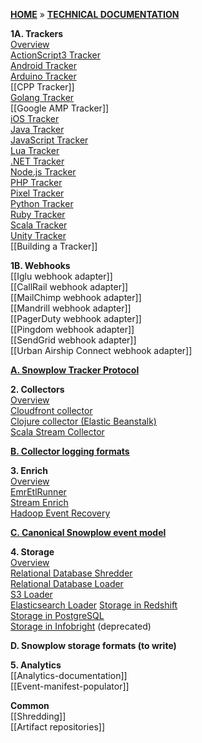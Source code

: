 [**HOME**](Home) » [**TECHNICAL DOCUMENTATION**](Snowplow-technical-documentation)

**1A. Trackers**  
[Overview](trackers)  
[ActionScript3 Tracker](ActionScript3-Tracker)  
[Android Tracker](Android-Tracker)  
[Arduino Tracker](Arduino-Tracker)  
[[CPP Tracker]]  
[Golang Tracker](Golang-tracker)  
[[Google AMP Tracker]]  
[iOS Tracker](iOS-Tracker)  
[Java Tracker](Java-Tracker)   
[JavaScript Tracker](javascript-tracker)  
[Lua Tracker](Lua-Tracker)  
[.NET Tracker](.NET-Tracker)  
[Node.js Tracker](Node.js-Tracker)  
[PHP Tracker](PHP-Tracker)  
[Pixel Tracker](pixel-tracker)  
[Python Tracker](Python-Tracker)  
[Ruby Tracker](Ruby-Tracker)  
[Scala Tracker](Scala-Tracker)  
[Unity Tracker](Unity-Tracker)  
[[Building a Tracker]]

**1B. Webhooks**  
[[Iglu webhook adapter]]  
[[CallRail webhook adapter]]  
[[MailChimp webhook adapter]]  
[[Mandrill webhook adapter]]  
[[PagerDuty webhook adapter]]  
[[Pingdom webhook adapter]]  
[[SendGrid webhook adapter]]  
[[Urban Airship Connect webhook adapter]]  

**[A. Snowplow Tracker Protocol](snowplow-tracker-protocol)**  

**2. Collectors**  
[Overview](collectors)  
[Cloudfront collector](cloudfront-collector)  
[Clojure collector (Elastic Beanstalk)](Clojure-collector)   
[Scala Stream Collector](Scala-stream-collector)  

**[B. Collector logging formats](Collector-logging-formats)**  

**3. Enrich**  
[Overview](Enrichment)  
[EmrEtlRunner](EmrEtlRunner)  
[Stream Enrich](Stream-Enrich)  
[Hadoop Event Recovery](Hadoop-Event-Recovery)  

**[C. Canonical Snowplow event model](canonical-event-model)**  

**4. Storage**  
[Overview](Storage-documentation)  
[Relational Database Shredder](Relational-Database-Shredder)  
[Relational Database Loader](Relational-Database-Loader)   
[S3 Loader](S3-loader)  
[Elasticsearch Loader](Elasticsearch-Loader)
[Storage in Redshift](amazon-redshift-storage)  
[Storage in PostgreSQL](postgresql-storage)  
[Storage in Infobright](infobright-storage) (deprecated)  

**D. Snowplow storage formats (to write)**

**5. Analytics**  
[[Analytics-documentation]]  
[[Event-manifest-populator]]  

**Common**  
[[Shredding]]  
[[Artifact repositories]]  
